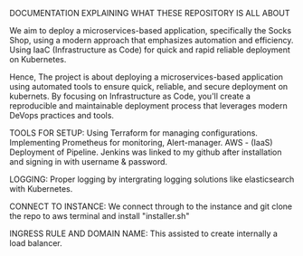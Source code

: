 DOCUMENTATION
EXPLAINING WHAT THESE REPOSITORY IS ALL ABOUT

We aim to deploy a microservices-based application, specifically the Socks Shop, using a modern approach that emphasizes automation and efficiency.
Using IaaC (Infrastructure as Code) for quick and rapid reliable deployment on Kubernetes.

Hence, The project is about deploying a microservices-based application using automated tools to ensure quick, reliable, and secure deployment on kubernets. By focusing on Infrastructure as Code, you'll create a reproducible and maintainable deployment process that leverages modern DeVops practices and tools.


TOOLS FOR SETUP:
Using Terraform for managing configurations.
Implementing Prometheus for monitoring, Alert-manager.
AWS - (IaaS)
Deployment of Pipeline.
Jenkins was linked to my github after installation and signing in with username & password.

LOGGING:
Proper logging by intergrating logging solutions like elasticsearch with Kubernetes.

CONNECT TO INSTANCE:
We connect through to the instance and git clone the repo to aws terminal and install "installer.sh"

INGRESS RULE AND DOMAIN NAME:
This assisted to create internally a load balancer.